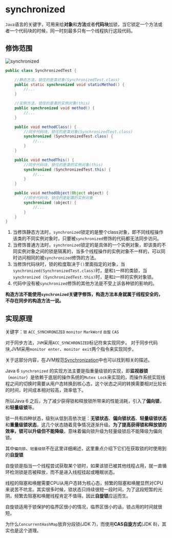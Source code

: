 # synchronized

`Java`语言的关键字，可用来给**对象**和**方法**或者**代码块**加锁，当它锁定一个方法或者一个代码块的时候，同一时刻最多只有一个线程执行这段代码。

## 修饰范围

![synchronized](/img/concurrent/synchronized.webp)

```java
public class SynchronizedTest {

    //静态方法，锁住的是类对象(SynchronizedTest.class)
    public static synchronized void staticMethod() {
        //...
    }

    //实例方法，锁住的是类的实例对象(this)
    public synchronized void method() {
        //...
    }

    public void methodClass() {
        //同步代码块，锁住的是类对象(SynchronizedTest.class)
        synchronized (SynchronizedTest.class) {
            //...
        }
    }

    public void methodThis() {
        //同步代码块，锁住的是类的实例对象(this)
        synchronized (SynchronizedTest.this) {
            //...
        }
    }

    public void methodObject(Object object) {
        //同步代码块，锁住的是配置的实例对象
        synchronized (object) {
            //...
        }
    }
}
```

1. 当修饰静态方法时，`synchronized`锁定的是整个class对象，即不同线程操作该类的不同实例对象时，只要被`synchronized`修饰的代码都无法同步访问。
2. 当修饰普通方法时，`synchronized`锁定的是具体的一个实例对象，即该类的不同实例对象之间的锁是隔离的，当多个线程操作的实例对象不一样的，可以同时访问相同的被`synchronized`修饰的方法。
3. 当修饰代码块时，锁的粒度取决于`()`里面指定的对象，当`synchronized(SynchronizedTest.class)`时，是和`1`一样的类锁，当`synchronized (SynchronizedTest.this)`时，是和`2`一样的实例对象锁。
4. 代码中没有被`synchronized`修饰的其他方法是不受上诉各种锁的影响的。

**构造方法不能使用`synchronized`关键字修饰，构造方法本身就属于线程安全的，不存在同步的构造方法一说。**

## 实现原理

关键字：`锁` `ACC_SYNCHRONIZED` `monitor` `MarkWord` `自旋` `CAS` 

对于同步方法，`JVM`采用`ACC_SYNCHRONIZED`标记符来实现同步。 
对于同步代码块,JVM采用`monitor enter`、`monitor exit`两个指令来实现同步。

关于这部分内容，在JVM规范[Synchronization](https://docs.oracle.com/javase/specs/jvms/se8/html/jvms-3.html#jvms-3.14)中也可以找到相关的描述。

Java 6 `synchronized` 的实现方法主要是指重量级锁的实现，即**监视器锁**（`monitor`）是依赖于底层的操作系统的`Mutex Lock`来实现的，而操作系统实现线程之间的切换时需要从用户态转换到核心态，这个状态之间的转换需要相对比较长的时间，时间成本相对较高，效率低下。

所以Java 6 之后，为了减少获得锁和释放锁所带来的性能消耗，引入了**偏向锁**，和**轻量级锁**等。

锁一共有四种状态，级别从低到高依次是：**无锁状态**、**偏向锁状态**、**轻量级锁状态**和**重量级锁状态**，这几个状态随着竞争情况逐渐升级。**为了提高获得锁和释放锁的效率，锁可以升级但不能降级**，意味着偏向锁升级为轻量级锁后不能降级为偏向锁。

其中`偏向锁`、`轻量级锁`不在这里详细阐述，这里重点介绍下它们在获取锁的时使用到的**自旋锁**

自旋锁是指当一个线程尝试获取某个锁时，如果该锁已被其他线程占用，就一直循环检测锁是否被释放，而不是进入线程挂起或睡眠状态。

线程的阻塞和唤醒需要CPU从用户态转为核心态，频繁的阻塞和唤醒显然对CPU来说苦不吭言。其实很多时候，锁状态只持续很短一段时间，为了这段短暂的光阴，频繁去阻塞和唤醒线程肯定不值得。因此**自旋锁**应运而生。

自旋锁适用于锁保护的临界区很小的情况，临界区很小的话，锁占用的时间就很短。

为什么`ConcurrentHashMap`放弃分段锁(JDK 7)，而使用**CAS自旋方式**(JDK 8)，其实也是这个道理。